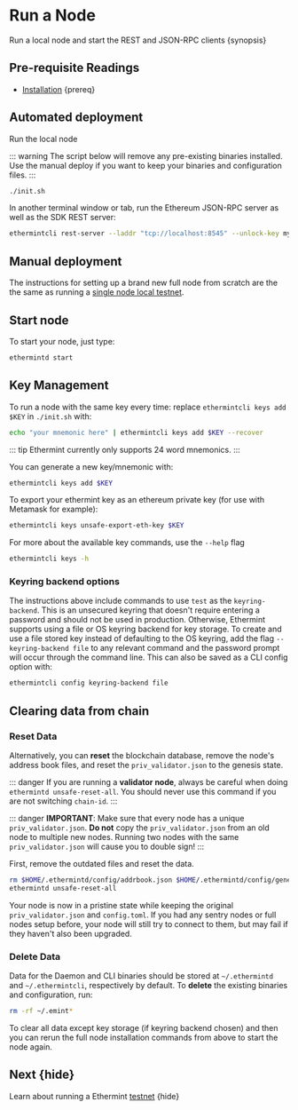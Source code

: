 <!--
order: 2
-->

# Run a Node

Run a local node and start the REST and JSON-RPC clients {synopsis}

## Pre-requisite Readings

- [Installation](./installation.md) {prereq}

## Automated deployment

Run the local node

::: warning
The script below will remove any pre-existing binaries installed. Use the manual deploy if you want
to keep your binaries and configuration files.
:::

```bash
./init.sh
```

In another terminal window or tab, run the Ethereum JSON-RPC server as well as the SDK REST server:

```bash
ethermintcli rest-server --laddr "tcp://localhost:8545" --unlock-key mykey --chain-id 8
```

## Manual deployment

The instructions for setting up a brand new full node from scratch are the the same as running a
[single node local testnet](./testnet.md#single-node-local-manual-testnet).

## Start node

To start your node, just type:

```bash
ethermintd start
```

## Key Management

To run a node with the same key every time: replace `ethermintcli keys add $KEY` in `./init.sh` with:

```bash
echo "your mnemonic here" | ethermintcli keys add $KEY --recover
```

::: tip
Ethermint currently only supports 24 word mnemonics.
:::

You can generate a new key/mnemonic with:

```bash
ethermintcli keys add $KEY
```

To export your ethermint key as an ethereum private key (for use with Metamask for example):

```bash
ethermintcli keys unsafe-export-eth-key $KEY
```

For more about the available key commands, use the `--help` flag

```bash
ethermintcli keys -h
```

### Keyring backend options

The instructions above include commands to use `test` as the `keyring-backend`. This is an unsecured
keyring that doesn't require entering a password and should not be used in production. Otherwise,
Ethermint supports using a file or OS keyring backend for key storage. To create and use a file
stored key instead of defaulting to the OS keyring, add the flag `--keyring-backend file` to any
relevant command and the password prompt will occur through the command line. This can also be saved
as a CLI config option with:

```bash
ethermintcli config keyring-backend file
```

## Clearing data from chain

### Reset Data

Alternatively, you can **reset** the blockchain database, remove the node's address book files, and reset the `priv_validator.json` to the genesis state.

::: danger
If you are running a **validator node**, always be careful when doing `ethermintd unsafe-reset-all`. You should never use this command if you are not switching `chain-id`.
:::

::: danger
**IMPORTANT**: Make sure that every node has a unique `priv_validator.json`. **Do not** copy the `priv_validator.json` from an old node to multiple new nodes. Running two nodes with the same `priv_validator.json` will cause you to double sign!
:::

First, remove the outdated files and reset the data.

```bash
rm $HOME/.ethermintd/config/addrbook.json $HOME/.ethermintd/config/genesis.json
ethermintd unsafe-reset-all
```

Your node is now in a pristine state while keeping the original `priv_validator.json` and `config.toml`. If you had any sentry nodes or full nodes setup before, your node will still try to connect to them, but may fail if they haven't also been upgraded.

### Delete Data

Data for the Daemon and CLI binaries should be stored at `~/.ethermintd` and `~/.ethermintcli`, respectively by default. To **delete** the existing binaries and configuration, run:

```bash
rm -rf ~/.emint*
```

To clear all data except key storage (if keyring backend chosen) and then you can rerun the full node installation commands from above to start the node again.

## Next {hide}

Learn about running a Ethermint [testnet](./testnet.md) {hide}
